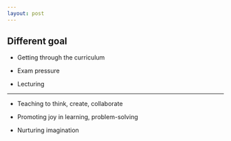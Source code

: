 ```yaml
---
layout: post
---
```


## Different goal

- Getting through the curriculum

- Exam pressure

- Lecturing

---

- Teaching to think, create, collaborate

- Promoting joy in learning, problem-solving

- Nurturing imagination
